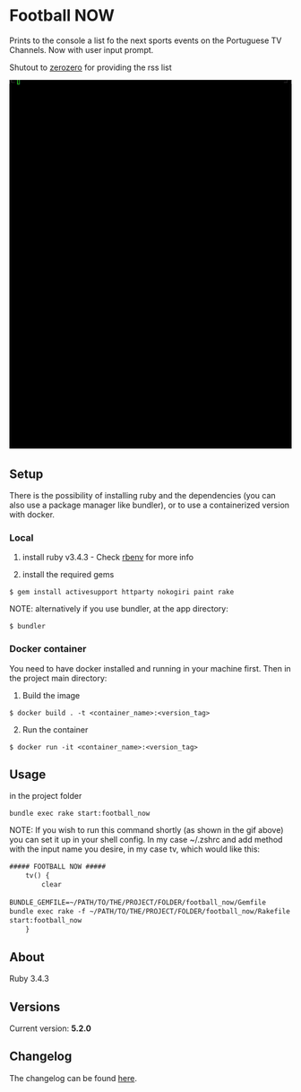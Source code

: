 # Football NOW

Prints to the console a list fo the next sports events on the Portuguese TV Channels. Now with user input prompt.

Shutout to [zerozero](https://www.zerozero.pt/rss/zapping.php) for providing the rss list

![Demo gif](https://github.com/wmanica/football_now/blob/master/blob/preview.gif)

## Setup
There is the possibility of installing ruby and the dependencies (you can also use a package manager like bundler), or
to use a containerized version with docker.

### Local
1) install ruby v3.4.3 - Check [rbenv](https://github.com/rbenv/rbenv) for more info

2) install the required gems
```
$ gem install activesupport httparty nokogiri paint rake
```
NOTE: alternatively if you use bundler, at the app directory:
```
$ bundler
```

### Docker container
You need to have docker installed and running in your machine first. Then in the project main directory:

1) Build the image
```
$ docker build . -t <container_name>:<version_tag>
```
2) Run the container
```
$ docker run -it <container_name>:<version_tag>
```

## Usage

in the project folder
```
bundle exec rake start:football_now
```
NOTE: If you wish to run this command shortly (as shown in the gif above) you can set it up in your shell config. In my case ~/.zshrc and add method with the input name you desire, in my case tv, which would like this:
```
##### FOOTBALL NOW #####
	tv() {
		clear
		BUNDLE_GEMFILE=~/PATH/TO/THE/PROJECT/FOLDER/football_now/Gemfile bundle exec rake -f ~/PATH/TO/THE/PROJECT/FOLDER/football_now/Rakefile start:football_now 
	}
```

## About

Ruby 3.4.3

## Versions

Current version: **5.2.0**

## Changelog

The changelog can be found [here](changelog.md).
